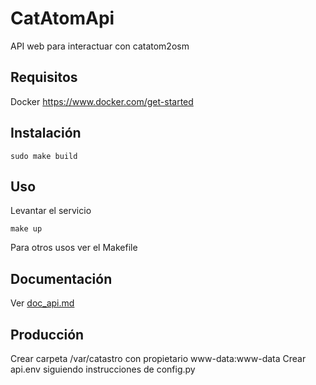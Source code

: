 # CatAtomApi
API web para interactuar con catatom2osm

## Requisitos
Docker https://www.docker.com/get-started

## Instalación

    sudo make build

## Uso

Levantar el servicio

    make up

Para otros usos ver el Makefile

## Documentación
Ver [doc_api.md](doc_api.md)

## Producción
Crear carpeta /var/catastro con propietario www-data:www-data
Crear api.env siguiendo instrucciones de config.py
